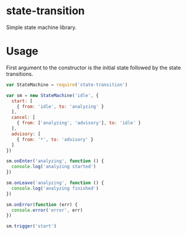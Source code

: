 # state-transition

Simple state machine library.

# Usage

First argument to the constructor is the initial state followed by the state transitions.

```javascript
var StateMachine = require('state-transition')

var sm = new StateMachine('idle', {
  start: [
    { from: 'idle', to: 'analyzing' }
  ],
  cancel: [
    { from: ['analyzing', 'advisory'], to: 'idle' }
  ],
  advisory: [
    { from: '*', to: 'advisory' }
  ]
})

sm.onEnter('analyzing', function () {
  console.log('analyzing started')
})

sm.onLeave('analyzing', function () {
  console.log('analyzing finished')
})

sm.onError(function (err) {
  console.error('error', err)
})

sm.trigger('start')
```
